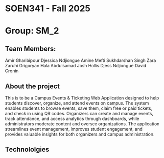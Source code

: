 # SOEN341 - Fall 2025
# Group: SM_2
## Team Members:
Amir Gharibipour
Djessica Ndjiongue
Amine Mefti
Sukhdarshan Singh
Zara Zaruhi Grigoryan
Hala Abdulsamad
Josh Hollis
Djess Ndjiongue
David Cronin

## About the project
This is to be a Campus Events & Ticketing Web Application designed to help students discover, organize, and attend events on campus. The system enables students to browse events, save them, claim free or paid tickets, and check in using QR codes. Organizers can create and manage events, track attendance, and access analytics through dashboards, while administrators moderate content and oversee organizations. The application streamlines event management, improves student engagement, and provides valuable insights for both organizers and campus administration.


## Technololgies

